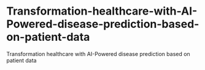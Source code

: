 # Transformation-healthcare-with-AI-Powered-disease-prediction-based-on-patient-data
Transformation healthcare with AI-Powered disease prediction based on patient data

